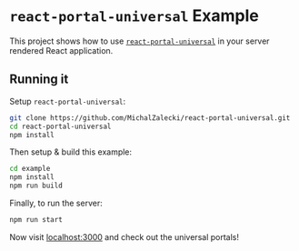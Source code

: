# `react-portal-universal` Example

This project shows how to use
[`react-portal-universal`](https://github.com/MichalZalecki/react-portal-universal)
in your server rendered React application.

## Running it

Setup `react-portal-universal`:

```bash
git clone https://github.com/MichalZalecki/react-portal-universal.git
cd react-portal-universal
npm install
```

Then setup & build this example:

```bash
cd example
npm install
npm run build
```

Finally, to run the server:

```bash
npm run start
```

Now visit [localhost:3000](http://localhost:3000) and check out the universal
portals!
